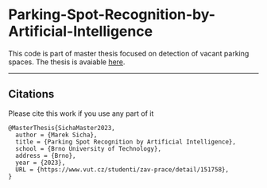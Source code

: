 # Parking-Spot-Recognition-by-Artificial-Intelligence

This code is part of master thesis focused on detection of vacant parking spaces. The thesis is avaiable [here](https://www.vut.cz/studenti/zav-prace/detail/151758).

---
## Citations

Please cite this work if you use any part of it

~~~~
@MasterThesis{SichaMaster2023,
  author = {Marek Sicha},
  title = {Parking Spot Recognition by Artificial Intelligence},
  school = {Brno University of Technology},
  address = {Brno},
  year = {2023},
  URL = {https://www.vut.cz/studenti/zav-prace/detail/151758},
}
~~~~
